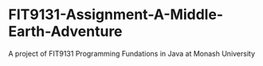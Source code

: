 # FIT9131-Assignment-A-Middle-Earth-Adventure
A project of FIT9131 Programming Fundations in Java at Monash University
